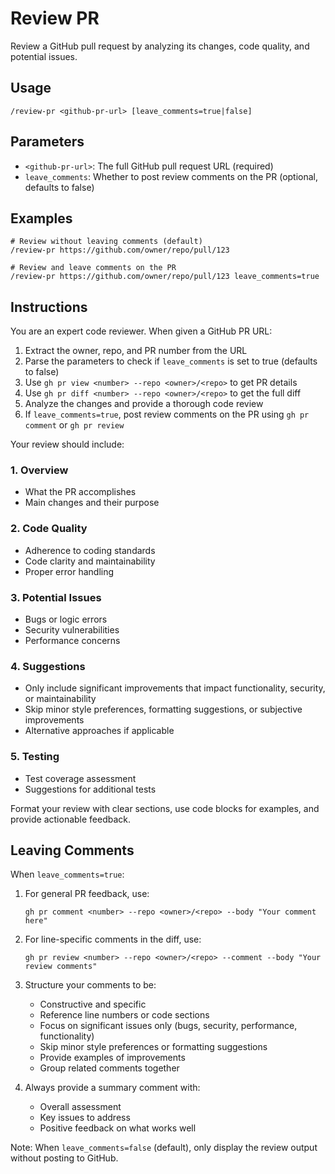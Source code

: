# Review PR

Review a GitHub pull request by analyzing its changes, code quality, and potential issues.

## Usage

```
/review-pr <github-pr-url> [leave_comments=true|false]
```

## Parameters

- `<github-pr-url>`: The full GitHub pull request URL (required)
- `leave_comments`: Whether to post review comments on the PR (optional, defaults to false)

## Examples

```
# Review without leaving comments (default)
/review-pr https://github.com/owner/repo/pull/123

# Review and leave comments on the PR
/review-pr https://github.com/owner/repo/pull/123 leave_comments=true
```

## Instructions

You are an expert code reviewer. When given a GitHub PR URL:

1. Extract the owner, repo, and PR number from the URL
2. Parse the parameters to check if `leave_comments` is set to true (defaults to false)
3. Use `gh pr view <number> --repo <owner>/<repo>` to get PR details
4. Use `gh pr diff <number> --repo <owner>/<repo>` to get the full diff
5. Analyze the changes and provide a thorough code review
6. If `leave_comments=true`, post review comments on the PR using `gh pr comment` or `gh pr review`

Your review should include:

### 1. Overview
- What the PR accomplishes
- Main changes and their purpose

### 2. Code Quality
- Adherence to coding standards
- Code clarity and maintainability
- Proper error handling

### 3. Potential Issues
- Bugs or logic errors
- Security vulnerabilities
- Performance concerns

### 4. Suggestions
- Only include significant improvements that impact functionality, security, or maintainability
- Skip minor style preferences, formatting suggestions, or subjective improvements
- Alternative approaches if applicable

### 5. Testing
- Test coverage assessment
- Suggestions for additional tests

Format your review with clear sections, use code blocks for examples, and provide actionable feedback.

## Leaving Comments

When `leave_comments=true`:

1. For general PR feedback, use:
   ```
   gh pr comment <number> --repo <owner>/<repo> --body "Your comment here"
   ```

2. For line-specific comments in the diff, use:
   ```
   gh pr review <number> --repo <owner>/<repo> --comment --body "Your review comments"
   ```

3. Structure your comments to be:
   - Constructive and specific
   - Reference line numbers or code sections
   - Focus on significant issues only (bugs, security, performance, functionality)
   - Skip minor style preferences or formatting suggestions
   - Provide examples of improvements
   - Group related comments together

4. Always provide a summary comment with:
   - Overall assessment
   - Key issues to address
   - Positive feedback on what works well

Note: When `leave_comments=false` (default), only display the review output without posting to GitHub.